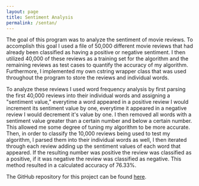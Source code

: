 ```yaml
---
layout: page
title: Sentiment Analysis
permalink: /sentan/
---
```


The goal of this program was to analyze the sentiment of movie reviews. To accomplish this goal I used a file of 50,000 different movie reviews that had already been classified as having a positive or negative sentiment. I then utilized 40,000 of these reviews as a training set for the algorithm and the remaining reviews as test cases to quantify the accuracy of my algorithm. Furthermore, I implemented my own cstring wrapper class that was used throughout the program to store the reviews and individual words. 

To analyze these reviews I used word frequency analysis by first parsing the first 40,000 reviews into their individual words and assigning a "sentiment value," everytime a word appeared in a positive review I would increment its sentiment value by one, everytime it appeared in a negative review I would decrement it's value by one. I then removed all words with a sentiment value greater than a certain number and below a certain number. This allowed me some degree of tuning my algorithm to be more accurate. Then, in order to classify the 10,000 reviews being used to test my algorithm, I parsed them into their individual words as well, I then iterated through each review adding up the sentiment values of each word that appeared. If the resulting number was positive the review was classified as a positive, if it was negative the review was classified as negative. This method resulted in a calculated accuracy of 76.33%.

The GitHub repository for this project can be found [here][sent-an-link].

[sent-an-link]: https://github.com/sltimmins/Sentiment-Analysis
